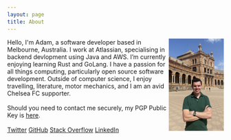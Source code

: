 ```yaml
---
layout: page
title: About
---
```

<img src="portrait.jpg" class="profile-picture" width="128" align="right">

Hello, I'm Adam, a software developer based in Melbourne, Australia. 
I work at Atlassian, specialising in backend devlopment using Java and AWS.
I’m currently enjoying learning Rust and GoLang. 
I have a passion for all things computing, particularly open source software development. 
Outside of computer science, I enjoy travelling, literature, motor mechanics, and I am an avid Chelsea FC supporter.
<br />
<br />
Should you need to contact me securely, my PGP Public Key is [here](https://github.com/Foxh0und/flawlessrhetoric/blob/master/public.asc).
<br />
<br />
[Twitter](https://twitter.com/adammiritis)
[GitHub](https://github.com/Foxh0und)
[Stack Overflow](https://stackoverflow.com/users/5353034/foxhound)
[LinkedIn](https://www.linkedin.com/in/adam-miritis-006938a7/)
